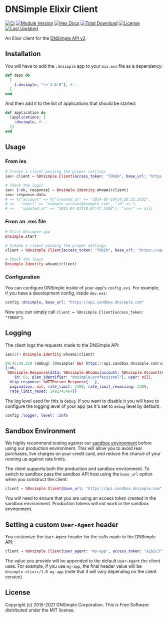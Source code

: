 # DNSimple Elixir Client

[![CI](https://github.com/dnsimple/dnsimple-elixir/actions/workflows/ci.yml/badge.svg)](https://github.com/dnsimple/dnsimple-elixir/actions/workflows/ci.yml)
[![Module Version](https://img.shields.io/hexpm/v/dnsimple.svg)](https://hex.pm/packages/dnsimple)
[![Hex Docs](https://img.shields.io/badge/hex-docs-lightgreen.svg)](https://hexdocs.pm/dnsimple/)
[![Total Download](https://img.shields.io/hexpm/dt/dnsimple.svg)](https://hex.pm/packages/dnsimple)
[![License](https://img.shields.io/hexpm/l/dnsimple.svg)](https://github.com/dnsimple/dnsimple-elixir/blob/main/LICENSE.md)
[![Last Updated](https://img.shields.io/github/last-commit/dnsimple/dnsimple-elixir.svg)](https://github.com/dnsimple/dnsimple-elixir/commits/main)

An Elixir client for the [DNSimple API v2](https://developer.dnsimple.com/v2/).

## Installation

You will have to add the `:dnsimple` app to your `mix.exs` file as a dependency:

```elixir
def deps do
  [
    {:dnsimple, "~> 1.0.0"}, #...
  ]
end
```

And then add it to the list of applications that should be started:

```elixir
def application do
  [applications: [
    :dnsimple, #...
  ]]
end
```

## Usage

### From iex

```elixir
# Create a client passing the proper settings
iex> client = %Dnsimple.Client{access_token: "TOKEN", base_url: "https://api.sandbox.dnsimple.com/"}

# Check the login
iex> {:ok, response} = Dnsimple.Identity.whoami(client)
iex> response.data
# => %{"account" => %{"created_at" => "2014-05-19T14:20:32.263Z",
# =>   "email" => "example-account@example.com", "id" => 1,
# =>   "updated_at" => "2015-04-01T10:07:47.559Z"}, "user" => nil}
```

### From an .exs file

```elixir
# Start Dnsimple app
Dnsimple.start

# Create a client passing the proper settings
client = %Dnsimple.Client{access_token: "TOKEN", base_url: "https://api.sandbox.dnsimple.com/"}

# Check the login
Dnsimple.Identity.whoami(client)
```

### Configuration

You can configure DNSimple inside of your app's `config.exs`. For example, if you have a development config, inside `dev.exs`:

```elixir
config :dnsimple, base_url: "https://api.sandbox.dnsimple.com"
```

Now you can simply call `client = %Dnsimple.Client{access_token: "TOKEN"}`.

## Logging

The client logs the requests made to the DNSimple API:

```elixir
iex(2)> Dnsimple.Identity.whoami(client)

09:45:08.229 [debug] [dnsimple] GET https://api.sandbox.dnsimple.com/v2/whoami
{:ok,
 %Dnsimple.Response{data: %Dnsimple.Whoami{account: %Dnsimple.Account{email: "javier@dnsimple.com",
    id: 63, plan_identifier: "dnsimple-professional"}, user: nil},
  http_response: %HTTPoison.Response{...},
  pagination: nil, rate_limit: 2400, rate_limit_remaining: 2398,
  rate_limit_reset: 1482745464}}
```

The log level used for this is `debug`. If you want to disable it you will have to configure the logging level of your app (as it's set to `debug` level by default).

```elixir
config :logger, level: :info
```

## Sandbox Environment

We highly recommend testing against our [sandbox environment](https://developer.dnsimple.com/sandbox/) before using our production environment. This will allow you to avoid real purchases, live charges on your credit card, and reduce the chance of your running up against rate limits.

The client supports both the production and sandbox environment. To switch to sandbox pass the sandbox API host using the `base_url` option when you construct the client:

```elixir
client = %Dnsimple.Client{base_url: "https://api.sandbox.dnsimple.com", access_token: "a1b2c3"}
```

You will need to ensure that you are using an access token created in the sandbox environment. Production tokens will *not* work in the sandbox environment.

## Setting a custom `User-Agent` header

You customize the `User-Agent` header for the calls made to the DNSimple API:

```elixir
client = %Dnsimple.Client{user_agent: "my-app", access_token: "a1b2c3"}
```

The value you provide will be appended to the default `User-Agent` the client uses. For example, if you use `my-app`, the final header value will be `dnsimple-elixir/1.0 my-app` (note that it will vary depending on the client version).

## License

Copyright (c) 2015-2021 DNSimple Corporation. This is Free Software distributed under the MIT license.

